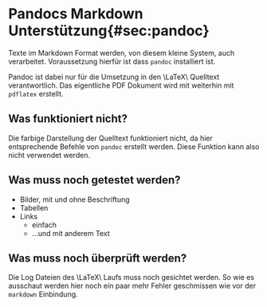 Pandocs Markdown Unterstützung{#sec:pandoc}
==============================

Texte im Markdown Format werden, von diesem kleine System, auch verarbeitet.
Voraussetzung hierfür ist dass `pandoc` installiert ist.

Pandoc ist dabei nur für die Umsetzung in den \LaTeX\ Quelltext
verantwortlich. Das eigentliche PDF Dokument wird mit weiterhin
mit `pdflatex` erstellt.




Was funktioniert nicht?
-----------------------

Die farbige Darstellung der Quelltext funktioniert nicht, 
da hier entsprechende Befehle von `pandoc` erstellt werden.
Diese Funktion kann also nicht verwendet werden.



Was muss noch getestet werden?
------------------------------

- Bilder, mit und ohne Beschriftung
- Tabellen
- Links
	- einfach 
	- ...und mit anderem Text



Was muss noch überprüft werden?
-------------------------------

Die Log Dateien des \LaTeX\ Laufs muss noch gesichtet werden.
So wie es ausschaut werden hier noch ein paar mehr Fehler geschmissen
wie vor der `markdown` Einbindung.

